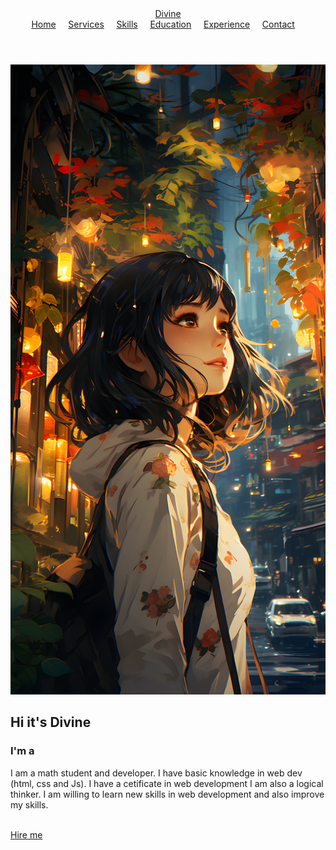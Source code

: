    
<!DOCTYPE html>
<html lang="en">

<head>
    <meta charset="UTF-8">
    <meta name="viewport" content="width=device-width, initial-scale=1.0">
    <!-- <link rel="stylesheet" href="https://cdnjs.cloudflare.com/ajax/libs/font-awesome/6.5.2/css/all.min.css"/> -->
    <title>My Portfolio Website</title>
    <link rel="stylesheet" href="d2.css" type="text/css"/>
    
</head>

<body>
    <header>
        <a href="#" class="logo">Divine</a>
        <nav>
            <a href="#" class="active">Home</a> &nbsp; &nbsp;
            <a href="#">Services</a> &nbsp; &nbsp;
            <a href="#">Skills</a> &nbsp; &nbsp;
            <a href="#">Education</a> &nbsp; &nbsp;
            <a href="#">Experience</a> &nbsp; &nbsp;
            <a href="#">Contact</a> &nbsp; &nbsp;
        </nav>
    </header>
    <section class="home">
        <div class="home-img">
            <img src="woman-8161029_1280.png"   alt="">
        </div>
        <div class="home-content">
            <h1>Hi it's <span>Divine</span></h1>
            <h3 class="typing-text">I'm a<span></span></h3>
            <p>I am a math student and developer. I have basic knowledge in web dev (html, css and Js). I have a cetificate in web development
                I am also a logical thinker. I am willing to learn new skills in web development and also improve my skills.
            </p><br>
            <!-- <div class="social-icons">
                <a href="#"><i class="fa-brands fa-linkedin"></i></a>
                <a href="#"><i class="fa-brands fa-github"></i></a>
                <a href="#"><i class="fa-brands fa-x-twitter"></i></a>
                <a href="#"><i class="fa-brands fa-instagram"></i></a>
            </div> -->
            <a href="#" class="btn">Hire me</a>
        </div>
    </section>
</body>

</html>
